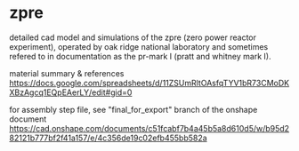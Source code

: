 # zpre
detailed cad model and simulations of the zpre (zero power reactor experiment), operated by oak ridge national laboratory and sometimes refered to in documentation as the pr-mark I (pratt and whitney mark I).

material summary & references https://docs.google.com/spreadsheets/d/11ZSUmRltOAsfqTYV1bR73CMoDKXBzAgcq1EQpEAerLY/edit#gid=0

for assembly step file, see "final_for_export" branch of the onshape document https://cad.onshape.com/documents/c51fcabf7b4a45b5a8d610d5/w/b95d282121b777bf2f41a157/e/4c356de19c02efb455bb582a

